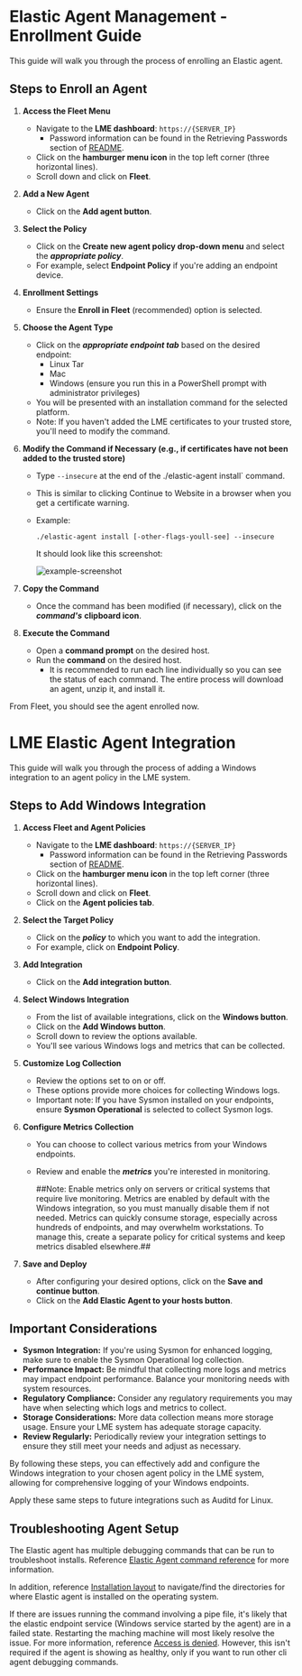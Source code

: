 # Elastic Agent Management - Enrollment Guide

This guide will walk you through the process of enrolling an Elastic agent.

## Steps to Enroll an Agent

1. **Access the Fleet Menu**
   - Navigate to the **LME dashboard**: `https://{SERVER_IP}`
      - Password information can be found in the Retrieving Passwords section of [README](/README.md#retrieving-passwords).
   - Click on the **hamburger menu icon** in the top left corner (three horizontal lines).
   - Scroll down and click on **Fleet**.

2. **Add a New Agent**
   - Click on the **Add agent button**.

3. **Select the Policy**
   - Click on the **Create new agent policy drop-down menu** and select the  ***appropriate policy***.
   - For example, select **Endpoint Policy** if you're adding an endpoint device.

4. **Enrollment Settings**
   - Ensure the **Enroll in Fleet** (recommended) option is selected.

5. **Choose the Agent Type**
   - Click on the ***appropriate endpoint tab*** based on the desired endpoint:
     - Linux Tar
     - Mac
     - Windows (ensure you run this in a PowerShell prompt with administrator privileges)
   - You will be presented with an installation command for the selected platform.
   - Note: If you haven't added the LME certificates to your trusted store, you'll need to modify the command. 

6. **Modify the Command if Necessary (e.g., if certificates have not been added to the trusted store)**
   - Type `--insecure` at the end of the ./elastic-agent install` command.
   - This is similar to clicking Continue to Website in a browser when you get a certificate warning.
   - Example:
     ```
     ./elastic-agent install [-other-flags-youll-see] --insecure
     ```
     
     It should look like this screenshot:

     ![example-screenshot](/docs/imgs/insecure-powershell.png)

7. **Copy the Command**
   - Once the command has been modified (if necessary), click on the ***command's*** **clipboard icon**.

8. **Execute the Command**
   - Open a **command prompt** on the desired host.
   - Run the **command** on the desired host.
      - It is recommended to run each line individually so you can see the status of each command. The entire process will download an agent, unzip it, and install it.

From Fleet, you should see the agent enrolled now.

# LME Elastic Agent Integration

This guide will walk you through the process of adding a Windows integration to an agent policy in the LME system.

## Steps to Add Windows Integration

1. **Access Fleet and Agent Policies**
   - Navigate to the **LME dashboard**: `https://{SERVER_IP}`
      - Password information can be found in the Retrieving Passwords section of [README](/README.md#retrieving-passwords).
   - Click on the **hamburger menu icon** in the top left corner (three horizontal lines).
   - Scroll down and click on **Fleet**.
   - Click on the **Agent policies tab**.

2. **Select the Target Policy**
   - Click on the ***policy*** to which you want to add the integration.
   - For example, click on **Endpoint Policy**.

3. **Add Integration**
   - Click on the **Add integration button**.

4. **Select Windows Integration**
   - From the list of available integrations, click on the **Windows button**.
   - Click on the **Add Windows button**.
   - Scroll down to review the options available.
   - You'll see various Windows logs and metrics that can be collected.

5. **Customize Log Collection**
   - Review the options set to on or off.
   - These options provide more choices for collecting Windows logs.
   - Important note: If you have Sysmon installed on your endpoints, ensure **Sysmon Operational** is selected to collect Sysmon logs.

6. **Configure Metrics Collection**
   - You can choose to collect various metrics from your Windows endpoints.
   - Review and enable the ***metrics*** you're interested in monitoring.

     ##Note: Enable metrics only on servers or critical systems that require live monitoring. Metrics are enabled by default with the Windows integration, so you must manually disable them if not needed. Metrics can quickly consume storage, especially across hundreds of endpoints, and may overwhelm workstations. To manage this, create a separate policy for critical systems and keep metrics disabled elsewhere.##

7. **Save and Deploy**
   - After configuring your desired options, click on the **Save and continue button**.
   - Click on the **Add Elastic Agent to your hosts button**.

## Important Considerations

- **Sysmon Integration:** If you're using Sysmon for enhanced logging, make sure to enable the Sysmon Operational log collection.
- **Performance Impact:** Be mindful that collecting more logs and metrics may impact endpoint performance. Balance your monitoring needs with system resources.
- **Regulatory Compliance:** Consider any regulatory requirements you may have when selecting which logs and metrics to collect.
- **Storage Considerations:** More data collection means more storage usage. Ensure your LME system has adequate storage capacity.
- **Review Regularly:** Periodically review your integration settings to ensure they still meet your needs and adjust as necessary.

By following these steps, you can effectively add and configure the Windows integration to your chosen agent policy in the LME system, allowing for comprehensive logging of your Windows endpoints.

Apply these same steps to future integrations such as Auditd for Linux.

## Troubleshooting Agent Setup
The Elastic agent has multiple debugging commands that can be run to troubleshoot installs. Reference [Elastic Agent command reference](https://www.elastic.co/guide/en/fleet/current/elastic-agent-cmd-options.html) for more information. 

In addition, reference [Installation layout](https://www.elastic.co/guide/en/fleet/current/installation-layout.html) to navigate/find the directories for where Elastic agent is installed on the operating system.

If there are issues running the command involving a pipe file, it's likely that the elastic endpoint service (Windows service started by the agent) are in a failed state. Restarting the maching machine will most likely resolve the issue. For more information, reference [Access is denied](https://discuss.elastic.co/t/windows-pipe-elastic-agent-system-access-is-denied/316344). However, this isn't required if the agent is showing as healthy, only if you want to run other cli agent debugging commands.
